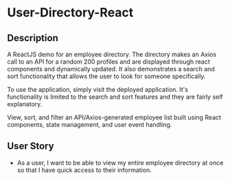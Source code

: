 # User-Directory-React

## Description 
A ReactJS demo for an employee directory. The directory makes an Axios call to an API for a random 200 profiles and are displayed through react components and dynamically updated. It also demonstrates a search and sort functionality that allows the user to look for someone specifically.

To use the application, simply visit the deployed application. It's functionality is limited to the search and sort features and they are fairly self explanatory.


View, sort, and filter an API/Axios-generated employee list built using React components, state management, and user event handling.


## User Story

- As a user, I want to be able to view my entire employee directory at once so that I have quick access to their information.